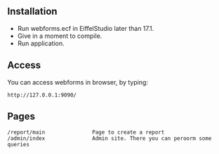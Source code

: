 ## Installation

 - Run webforms.ecf in EiffelStudio later than 17.1.
 - Give in a moment to compile.
 - Run application.

## Access

You can access webforms in browser, by typing:

	http://127.0.0.1:9090/

## Pages

	/report/main               Page to create a report
	/admin/index               Admin site. There you can peroorm some queries